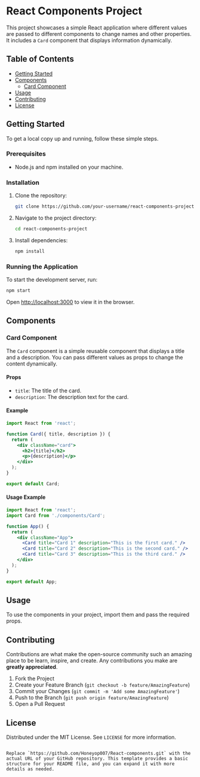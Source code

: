 
# React Components Project

This project showcases a simple React application where different values are passed to different components to change names and other properties. It includes a `Card` component that displays information dynamically.

## Table of Contents

- [Getting Started](#getting-started)
- [Components](#components)
  - [Card Component](#card-component)
- [Usage](#usage)
- [Contributing](#contributing)
- [License](#license)

## Getting Started

To get a local copy up and running, follow these simple steps.

### Prerequisites

- Node.js and npm installed on your machine.

### Installation

1. Clone the repository:
    ```sh
    git clone https://github.com/your-username/react-components-project.git
    ```
2. Navigate to the project directory:
    ```sh
    cd react-components-project
    ```
3. Install dependencies:
    ```sh
    npm install
    ```

### Running the Application

To start the development server, run:
```sh
npm start
```
Open [http://localhost:3000](http://localhost:3000) to view it in the browser.

## Components

### Card Component

The `Card` component is a simple reusable component that displays a title and a description. You can pass different values as props to change the content dynamically.

#### Props

- `title`: The title of the card.
- `description`: The description text for the card.

#### Example

```jsx
import React from 'react';

function Card({ title, description }) {
  return (
    <div className="card">
      <h2>{title}</h2>
      <p>{description}</p>
    </div>
  );
}

export default Card;
```

#### Usage Example

```jsx
import React from 'react';
import Card from './components/Card';

function App() {
  return (
    <div className="App">
      <Card title="Card 1" description="This is the first card." />
      <Card title="Card 2" description="This is the second card." />
      <Card title="Card 3" description="This is the third card." />
    </div>
  );
}

export default App;
```

## Usage

To use the components in your project, import them and pass the required props.

## Contributing

Contributions are what make the open-source community such an amazing place to be learn, inspire, and create. Any contributions you make are **greatly appreciated**.

1. Fork the Project
2. Create your Feature Branch (`git checkout -b feature/AmazingFeature`)
3. Commit your Changes (`git commit -m 'Add some AmazingFeature'`)
4. Push to the Branch (`git push origin feature/AmazingFeature`)
5. Open a Pull Request

## License

Distributed under the MIT License. See `LICENSE` for more information.
```

Replace `https://github.com/Honeyop007/React-components.git` with the actual URL of your GitHub repository. This template provides a basic structure for your README file, and you can expand it with more details as needed.
